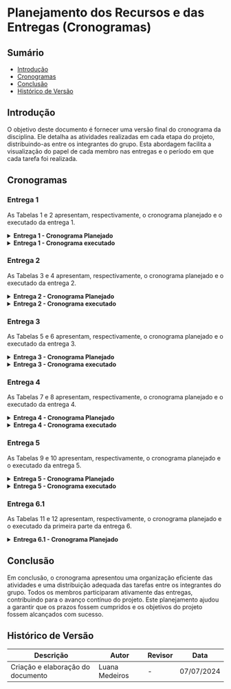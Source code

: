 # Planejamento dos Recursos e das Entregas (Cronogramas)

## Sumário

- [Introdução](#introdução)
- [Cronogramas](#cronogramas)
- [Conclusão](#conclusão)
- [Histórico de Versão](#histórico-de-versão)


## Introdução
O objetivo deste documento é fornecer uma versão final do cronograma da disciplina. Ele detalha as atividades realizadas em cada etapa do projeto, distribuindo-as entre os integrantes do grupo. Esta abordagem facilita a visualização do papel de cada membro nas entregas e o período em que cada tarefa foi realizada.

## Cronogramas
### Entrega 1
As Tabelas 1 e 2 apresentam, respectivamente, o cronograma planejado e o executado da entrega 1.
<details>

<summary size="20"><b> Entrega 1 - Cronograma Planejado </b></summary>

Na Tabela 1, tem-se o cronograma planejado para todas as atividades da primeira entrega.

<p align="center"> Tabela 1. Planejamento do Projeto </p>

| *Atividade*                        | *Início*   | *Fim*      | *Responsáveis*                             | *Revisores*                                | *Periodo de Revisão*    |
| ---------------------------------- | ---------- | ---------- | ------------------------------------------ | ------------------------------------------ | ----------------------- |
| Selecionar site                    | 26/03/2024 | 28/03/2024 | Breno, Bruno, Iago, Larissa, Luana e Pedro | Larissa Stéfane                            | 29/03/2024 - 29/03/2024 |
| Documentar Equipe                  | 26/03/2024 | 28/03/2024 | Larissa Stéfane                            | Luana Medeiros                             | 29/03/2024 - 29/03/2024 |
| Realização do cronograma           | 26/03/2024 | 28/03/2024 | Breno Alexandre                            | Larissa Stéfane                            | 29/03/2024 - 29/03/2024 |
| Implementar Git Page               | 26/03/2024 | 28/03/2024 | Pedro Izarias                              | Breno Alexandre                            | 29/03/2024 - 29/03/2024 |
| Selecionar ferramentas do projeto  | 29/03/2024 | 31/03/2024 | Larissa e Luana                            | Bruno Araújo                               | 01/04/2024 - 01/04/2024 |
| Selecionar metodologias do projeto | 29/03/2024 | 31/03/2024 | Bruno e Iago                               | Pedro Izarias                              | 01/04/2024 - 01/04/2024 |
| Processo de Design                 | 01/04/2024 | 04/04/2024 | Bruno e Pedro                              | Iago Passaglia                             | 05/04/2024 - 05/04/2024 |
| Gravar apresentação                | 06/04/2024 | 06/04/2024 | Breno, Bruno, Iago, Larissa, Luana e Pedro | Breno, Bruno, Iago, Larissa, Luana e Pedro | 06/04/2024 - 07/04/2024 |
| Correção pós apresentação          | 10/04/2024 | 10/04/2024 | Breno, Bruno, Iago, Larissa, Luana e Pedro | Breno, Bruno, Iago, Larissa, Luana e Pedro | 11/04/2024 - 11/04/2024 |

<font size="3"><p style="text-align: center">Fonte: [Breno Alexandre](https://github.com/brenoalexandre0).</p></font>

</details>

<details>

<summary size="20"><b> Entrega 1 - Cronograma executado </b></summary>

Na Tabela 2, está explicitado o cronograma executado das atividades da primeira entrega.

<p align="center"> Tabela 2. Planejamento do Projeto </p>

| *Atividade*                                                                                                                      | *Início*   | *Fim*      | *Responsáveis*                             | *Revisores*      | *Periodo de Revisão*    |
| -------------------------------------------------------------------------------------------------------------------------------- | ---------- | ---------- | ------------------------------------------ | ---------------- | ----------------------- |
| Documentar a base da Ata 01                                                                                                      | 25/03/2024 | 26/03/2024 | Larissa Stéfane                            | Luana Medeiros   | 26/03/2024 - 26/03/2024 |
| Reunião 01                                                                                                                       | 26/03/2024 | 26/03/2024 | Breno, Bruno, Iago, Larissa, Luana e Pedro | Larissa Stéfane  | 26/03/2024 - 26/03/2024 |
| Documentar a base da Ata 02                                                                                                      | 28/03/2024 | 28/03/2024 | Larissa Stéfane                            | Luana Medeiros   | 28/03/2024 - 28/03/2024 |
| Reunião 02                                                                                                                       | 28/03/2024 | 28/03/2024 | Breno, Bruno, Iago, Larissa, Luana e Pedro | Larissa Stéfane  | 28/03/2024 - 28/03/2024 |
| Criação do documento de ferramentas                                                                                              | 28/03/2024 | 28/03/2024 | Larissa Stéfane                            | Luana Medeiros   | 28/03/2024 - 01/04/2024 |
| Documentação de um site para ser avaliado como uma das opções. Documentar o site da Secretaria da Pessoa com Deficiência do GDF. | 30/04/2024 | 30/04/2024 | Larissa Stéfane                            | Pedro Augusto    | 05/04/2024 - 06/04/2024 |
| Documentar a base da Ata 03                                                                                                      | 02/04/2024 | 02/04/2024 | Luana Medeiros                             | Breno Alexandre  | 02/04/2024 - 02/04/2024 |
| Reunião 03                                                                                                                       | 02/04/2024 | 02/04/2024 | Breno, Bruno, Iago, Larissa, Luana e Pedro | Larissa Stéfane  | 02/04/2024 - 02/04/2024 |
| Selecionar site                                                                                                                  | 02/04/2024 | 02/04/2024 | Breno, Bruno, Iago, Larissa, Luana e Pedro | Larissa Stéfane  | 05/04/2024 - 05/04/2024 |
| Documentar a base da Ata 04                                                                                                      | 04/04/2024 | 04/04/2024 | Bruno Araújo                               | Larissa Stéfane  | 04/04/2024 - 04/04/2024 |
| Reunião 04                                                                                                                       | 04/04/2024 | 04/04/2024 | Breno, Bruno, Iago, Larissa, Luana e Pedro | Larissa Stéfane  | 04/04/2024 - 04/04/2024 |
| Criação do documento que apresenta a metodologia de analise dos sites para a ecolha.                                             | 05/04/2024 | 05/04/2024 | Larissa Stéfane                            | Luana Medeiros   | 05/04/2024 - 06/04/2024 |
| Realização da avaliação por heurísticas do SIGAA e definição das suas funcionalidades.                                           | 05/04/2024 | 05/04/2024 | Larissa Stéfane                            | Luana Medeiros   | 05/04/2024 - 06/04/2024 |
| Apresentação do site SIGAA e exposição de dados coletados em pesquisas anteriores sobre o site.                                  | 05/04/2024 | 05/04/2024 | Larissa Stéfane                            | Breno Alexandre  | 05/04/2024 - 07/04/2024 |
| Criação de documento apresentando a Equipe.                                                                                      | 05/04/2024 | 05/04/2024 | Larissa Stéfane                            | Pedro Augusto    | 05/04/2024 - 06/04/2024 |
| Criação de documento mostrando a dinâmica da equipe.                                                                             | 05/04/2024 | 05/04/2024 | Larissa Stéfane                            | Pedro Augusto    | 05/04/2024 - 06/04/2024 |
| Documentação de um site para ser avaliado como uma das opções. Documentar o site da CBMDF (Corpo de Bombeiros Militar do DF).    | 05/04/2024 | 05/04/2024 | Bruno Araújo                               | Luana Medeiros   | 05/04/2024 - 05/04/2024 |
| Documentar a base da documentação de um site para ser avaliado como uma das opções.                                              | 05/04/2024 | 05/04/2024 | Larissa Stéfane                            | Luana Medeiros   | 05/04/2024 - 07/04/2024 |
| Documentação de um site para ser avaliado como uma das opções. Documentar o site do SIGAA - UnB.                                 | 06/04/2024 | 06/04/2024 | Iago Passaglia                             | Luana Medeiros   | 06/04/2024 - 06/04/2024 |
| Documentação de um site para ser avaliado como uma das opções. Documentar o site do INEP enem.                                   | 06/04/2024 | 06/04/2024 | Breno Alexandre                            | Luana Medeiros   | 06/04/2024 - 06/04/2024 |
| Documentação de um site para ser avaliado como uma das opções. Documentar o site da Distribuição Linux Debian.                   | 06/04/2024 | 06/04/2024 | Pedro Augusto                              | Luana Medeiros   | 06/04/2024 - 06/04/2024 |
| Documentação de um site para ser avaliado como uma das opções. Documentar o site de Alistamento Militar.                         | 06/04/2024 | 06/04/2024 | Luana Medeiros                             | Breno Alexandre  | 06/04/2024 - 06/04/2024 |
| Documentação do Heatmap                                                                                                          | 06/04/2024 | 06/04/2024 | Pedro Augusto                              | Iago Passaglia   | 06/04/2024 - 06/04/2024 |
| Documentação do planejamento de Processo de Design, com o método escolhido sendo o Ciclo de Mayhew.                              | 06/04/2024 | 06/04/2024 | Bruno Araújo                               | Iago Passaglia   | 06/04/2024 - 07/04/2024 |

<font size="3"><p style="text-align: center">Fonte: [Breno Alexandre](https://github.com/brenoalexandre0), [Lárissa Stéfane](https://github.com/SkywalkerSupreme) e [Luana Medeiros](https://github.com/LuaMedeiros).</p></font>

</details>

### Entrega 2
As Tabelas 3 e 4 apresentam, respectivamente, o cronograma planejado e o executado da entrega 2.

<details>

<summary size="20"><b> Entrega 2 - Cronograma Planejado </b></summary> 

Na Tabela 3, tem-se o cronograma planejado para todas as atividades da segunda entrega.

<p align="center"> Tabela 3. Perfil dos Usuários </p>

| *Atividade*                                                                          | *Início*   | *Fim*      | *Responsáveis*                             | *Revisores*                                | *Periodo de Revisão*    |
| ------------------------------------------------------------------------------------ | ---------- | ---------- | ------------------------------------------ | ------------------------------------------ | ----------------------- |
| Atualizar o Cronograma                                                               | 21/04/2024 | 03/05/2024 | Bruno Araújo                               | Pedro Izarias                              | 03/05/2024 - 03/05/2024 |
| Atualizar o Gitpage                                                                  | 21/04/2024 | 21/04/2024 | Pedro Izarias                              | Luana Medeiros                             | 22/04/2024 - 22/04/2024 |
| Aspectos Éticos de Pesquisas com Pessoas                                             | 21/04/2024 | 21/04/2024 | Larissa Stéfane                            | Iago Passaglia                             | 22/04/2024 - 22/04/2024 |
| Decidir e executar técnicas para coletar dados e levantar os requisitos dos usuários | 21/04/2024 | 28/04/2024 | Breno, Bruno, Iago, Larissa, Luana e Pedro | Breno, Bruno, Iago, Larissa, Luana e Pedro | 29/04/2024 - 29/04/2024 |
| Perfil do usuário                                                                    | 29/04/2024 | 29/04/2024 | Bruno e Iago                               | Larissa Stéfane                            | 30/04/2024 - 30/04/2024 |
| Personas                                                                             | 29/04/2024 | 29/04/2024 | Pedro e Larissa                            | Bruno Araújo                               | 30/04/2024 - 30/04/2024 |
| Análise de tarefas                                                                   | 30/04/2024 | 03/05/2024 | Breno, Bruno, Iago, Larissa, Luana e Pedro | Breno, Bruno, Iago, Larissa, Luana e Pedro | 04/05/2024 - 04/05/2024 |
| Criação de cenários                                                                  | 30/04/2024 | 03/05/2024 | Breno, Bruno, Iago, Larissa, Luana e Pedro | Breno, Bruno, Iago, Larissa, Luana e Pedro | 04/05/2024 - 04/05/2024 |
| Gravar apresentação                                                                  | 04/05/2024 | 04/05/2024 | Breno, Bruno, Iago, Larissa, Luana e Pedro | Breno Alexandre                            | 04/05/2024 - 06/05/2024 |
| Correção pós apresentação                                                            | 07/05/2024 | 08/05/2024 | Breno, Bruno, Iago, Larissa, Luana e Pedro | Breno, Bruno, Iago, Larissa, Luana e Pedro | 08/05/2024 - 08/05/2024 |

<font size="3"><p style="text-align: center">Fonte: [Breno Alexandre](https://github.com/brenoalexandre0) e [Luana Medeiros](https://github.com/LuaMedeiros).</p></font>

</details>

<details>

<summary size="20"><b> Entrega 2 - Cronograma executado </b></summary>

Na Tabela 4, está explicitado o cronograma executado das atividades da segunda entrega.

<p align="center"> Tabela 4. Perfil dos Usuários </p>

| *Atividade*                                                                          | *Início*   | *Fim*      | *Responsáveis*                             | *Revisores*                                | *Periodo de Revisão*    |
| ------------------------------------------------------------------------------------ | ---------- | ---------- | ------------------------------------------ | ------------------------------------------ | ----------------------- |
| Planejamento do questionário para os estudantes                                      | 17/04/2024 | 19/04/2024 | Larissa Stéfane                            | Breno Alexandre                            | 04/05/2024 - 04/05/2024 |
| Planejamento do questionário para os professores                                     | 17/04/2024 | 19/04/2024 | Larissa Stéfane                            | Breno Alexandre                            | 10/05/2024 - 10/05/2024 |
| Planejamento entrevistas com estudantes                                              | 17/04/2024 | 18/04/2024 | Larissa Stéfane                            | Breno Alexandre                            | 05/05/2024 - 10/05/2024 |
| Entrevistas com estudantes                                                           | 17/04/2024 | 23/04/2024 | Breno e Larissa                            | Breno Alexandre                            | 04/05/2024 - 04/05/2024 |
| Planejamento entrevistas com professores                                             | 18/04/2024 | 18/04/2024 | Larissa Stéfane                            | Breno Alexandre                            | 06/05/2024 - 10/05/2024 |
| Entrevistas com professores                                                          | 18/04/2024 | 30/04/2024 | Larissa Stéfane                            | Breno Alexandre                            | 04/05/2024 - 04/05/2024 |
| Resultado das entrevistas com os estudantes                                          | 21/04/2024 | 05/05/2024 | Larissa Stéfane                            | Breno Alexandre                            | 05/05/2024 - 06/05/2024 |
| Resultado das entrevistas com os professores                                         | 28/04/2024 | 05/05/2024 | Larissa Stéfane                            | Breno Alexandre                            | 06/05/2024 - 06/05/2024 |
| Realizar a análise hierárquica da aba de monitoria                                   | 22/04/2024 | 25/04/2024 | Larissa Stéfane                            | Bruno Araújo                                          | 06/05/2024 - 06/05/2024 |
| Realizar a análise GOMS da aba de monitoria                                          | 22/05/2024 | 25/04/2024 | Larissa Stéfane                            | Bruno Araújo                                         | 06/05/2024 - 06/05/2024 |
| Determinar perfil dos usuários dos servidores técnicos                               | 04/05/2024 | 11/05/2024 | Larissa Stéfane                            | Breno Alexandre                            | 11/05/2024 - 13/05/2024 | 
| Análise do resultados do questionário dos estudantes                                 | 04/05/2024 | 05/05/2024 | Larissa Stéfane                            | Breno Alexandre                            | 06/05/2024 - 06/05/2024 | 
| Análise do resultados do questionário dos professores                                | 04/05/2024 | 05/05/2024 | Larissa Stéfane                            | Breno Alexandre                            | 10/05/2024 - 10/05/2024 | 
| Determinar perfil do usuário dos estudantes                                          | 04/05/2024 | 11/05/2024 | Larissa Stéfane                            | Breno Alexandre                            | 06/05/2024 - 06/05/2024 | 
| Determinar perfil do usuário dos professores                                         | 04/05/2024 | 11/05/2024 | Larissa Stéfane                            | Breno Alexandre                            | 10/05/2024 - 10/05/2024 | 
| Análise de documentos para perfil dos servidores técnicos                            | 05/05/2024 | 06/05/2024 | Larissa Stéfane                            | Breno Alexandre                            | 10/05/2024 - 10/05/2024 |
| Realizar o cenário da aba de monitoria                                               | 05/05/2024 | 07/05/2024 | Larissa Stéfane                            | Breno Alexandre                                          | 05/05/2024 - 10/05/2024/202 | 
| Análise de documentos para perfil dos estudantes                                     | 09/05/2024 | 11/05/2024 | Larissa Stéfane                            | Breno Alexandre                            | 06/05/2024 - 06/05/2024 | 
| Planejamento das entrevistas com os servidores técnicos                              | 09/05/2024 | 10/05/2024 | Larissa Stéfane                            | Breno Alexandre                                          | - |
| Realizar a análise hierárquica da funcionalidade de aluguel de sala                  | 10/05/2024 | 13/05/2024 | Larissa Stéfane                            | Breno Alexandre                                          | - | 
| Realizar a análise GOMS de aluguel de sala                                           | 10/05/2024 | 13/05/2024 | Larissa Stéfane                            | Breno Alexandre                                          | - | 
| Realizar o cenário do aluguel de sala                                                | 10/05/2024 | 13/05/2024 | Larissa Stéfane                            | Breno Alexandre                                          | - | 
| Criação de Personas e colocar em correspondência com os dos outros                   | 10/05/2024 | 13/05/2024 | Larissa Stéfane                            | -                                          | - | 
| Criação e realização do planejamento do Estudo de campo                              | 01/05/2024 | 01/05/2024 | Pedro Izarias                              | Breno Alexandre                            | 05/05/2024 - 09/05/2024 |
| Criação e realização do Desenvolvimento do Estudo de campo                           | 01/05/2024 | 01/05/2024 | Pedro Izarias                              | Breno Alexandre                            | 05/05/2024 - 09/05/2024 |
| Criação e realização dos Resultados do Estudo de campo                               | 01/05/2024 | 06/05/2024 | Pedro Izarias                              | Breno Alexandre                            | 09/05/2024 - 09/05/2024 |
| Planejamento Brainstorming                                                           | 01/05/2024 | 02/05/2024 | Iago Passaglia                             | Bruno Araújo                               | 06/05/2024 - 06/05/2024 |
| Criação e realização do planejamento da classificação por cartões                    | 01/05/2024 | 05/05/2024 | Pedro Izarias                              | Breno Alexandre                            | 05/05/2024 - 09/05/2024 |
| Criação e realização do desenvolvimento da classificação por cartões                 | 01/05/2024 | 05/05/2024 | Pedro Izarias                              | Breno Alexandre                            | 05/05/2024 - 09/05/2024 |
| Análise do brainstorming e desenvolvimento do documento de execução completo         | 02/05/2024 | 04/05/2024 | Iago Passaglia                             | Bruno Araújo                               | 04/05/2024 - 04/05/2024 |
| Entrevista com a estudante Ana Clara                                                 | 03/05/2024 | 05/05/2024 | Breno Alexandre                            | -                                          | -                       |
| Entrevista com o servidor Francisco Cesar (Chiquinho)                                | 03/05/2024 | 05/05/2024 | Breno Alexandre                            | -                                          | -                       |
| Criação e realização da análise GOMS (Estágio)                                       | 04/05/2024 | 04/05/2024 | Iago Passaglia                             | Breno Alexandre                            | 05/05/2024 - 09/05/2024 |
| Termo assinado pela estudante Ana Clara                                              | 05/05/2024 | 05/05/2024 | Breno Alexandre                            | Larissa Stéfane                            | 05/05/2024 - 05/05/2024 |
| Resultado Classifica Cartões                                                         | 05/05/2024 | 05/05/2024 | Luana Medeiros                             | Breno Alexandre                            | 09/05/2024 - 09/05/2024 |
| Criação e realização da análise hierárquica (Estágio)                                | 05/05/2024 | 05/05/2024 | Iago Passaglia                             | Breno Alexandre                            | 09/05/2024 - 09/05/2024 |
| Criação e desenvolvimento do cenário (Estágio)                                       | 05/05/2024 | 05/05/2024 | Iago Passaglia                             | Breno Alexandre                            | 09/05/2024 - 09/05/2024 |
| Criação e realização da análise Hierárquica (Matrícula)                              | 05/05/2024 | 05/05/2024 | Pedro Izarias                              | Breno Alexandre                            | 09/05/2024 - 09/05/2024 |
| Criação e realização da análise GOMS (Matrícula)                                     | 06/05/2024 | 06/05/2024 | Pedro Izarias                              | Breno Alexandre                            | 09/05/2024 - 09/05/2024 |
| Criação e desenvolvimento do cenário de matrícula                                    | 06/05/2024 | 06/05/2024 | Pedro Izarias                              | Breno Alexandre                            | 09/05/2024 - 09/05/2024 |
| Planejamento da HTA do RU                                                            | 06/05/2024 | 06/05/2024 | Breno Alexandre                            | Larissa Stéfane                            | 06/05/2024 - 06/05/2024 |
| Planejamento Análise Hierárquica de Tarefas para a aba de Histórico                  | 06/05/2024 | 06/05/2024 | Luana Medeiros                             | Breno Alexandre                            | 09/05/2024 - 09/05/2024 |
| Análise de Tarefas: Histórico                                                        | 06/05/2024 | 06/05/2024 | Luana Medeiros                             | Breno Alexandre                            | 09/05/2024 - 09/05/2024 |
| Cenários Histórico                                                                   | 06/05/2024 | 06/05/2024 | Luana Medeiros                             | Breno Alexandre                            | 09/05/2024 - 09/05/2024 |
| Criação da persona Ana                                                               | 06/05/2024 | 06/05/2024 | Iago Passaglia                             | Bruno Araújo                               | 06/05/2024 - 06/05/2024 |
| Gravar apresentação                                                                  | 06/05/2024 | 06/05/2024 | Breno, Bruno, Iago, Larissa, Luana e Pedro | Breno Alexandre                            | 06/05/2024 - 06/05/2024 |
| Correção pós apresentação                                                            | 07/05/2024 | 10/05/2024 | Breno, Bruno, Iago, Larissa, Luana e Pedro | Breno, Bruno, Iago, Larissa, Luana e Pedro | 11/05/2024 - 11/05/2024 |
| Atualizar o Cronograma                                                               | 09/05/2024 | 10/05/2024 | Breno Alexandre                            | -                                          | -                       |

<font size="3"><p style="text-align: center">Fonte: [Breno Alexandre](https://github.com/brenoalexandre0).</p></font>

</details>

### Entrega 3
As Tabelas 5 e 6 apresentam, respectivamente, o cronograma planejado e o executado da entrega 3.

<details>

<summary size="20"><b> Entrega 3 - Cronograma Planejado </b></summary>

Na Tabela 5, tem-se o cronograma planejado para todas as atividades da terceira entrega.

<p align="center"> Tabela 5. Princípios Gerais de Projeto </p>

| *Atividade*                        | *Início*   | *Fim*      | *Responsáveis*                             | *Revisores*                                | *Periodo de Revisão*    |
| ---------------------------------- | ---------- | ---------- | ------------------------------------------ | ------------------------------------------ | ----------------------- |
| Atualizar o Cronograma             | 09/05/2024 | 11/05/2024 | Breno Alexandre                            | Iago e Luana                               | 11/05/2024 - 11/05/2024 |
| Princípios Gerais de Projeto       | 11/05/2024 | 11/05/2024 | Breno, Bruno, Iago, Larissa, Luana e Pedro | Larissa Stéfane                            | 11/05/2024 - 11/05/2024 |
| Metas de usabilidade               | 11/05/2024 | 11/05/2024 | Luana e Pedro                              | Bruno Araújo                               | 11/05/2024 - 11/05/2024 |
| Guia de Estilo                     | 12/05/2024 | 12/05/2024 | Breno, Bruno, Iago, Larissa, Luana e Pedro | Pedro Izarias                              | 12/05/2024 - 12/05/2024 |
| Características gerais do SIGAA    | 12/05/2024 | 12/05/2024 | Larissa Stéfane                            | Breno Alexandre                            | 12/05/2024 - 12/05/2024 |
| Gravar apresentação                | 12/05/2024 | 12/05/2024 | Breno, Bruno, Iago, Larissa, Luana e Pedro | Breno Alexandre                            | 12/05/2024 - 13/05/2024 |
| Correção pós apresentação          | 14/05/2024 | 15/05/2024 | Breno, Bruno, Iago, Larissa, Luana e Pedro | Breno, Bruno, Iago, Larissa, Luana e Pedro | 15/05/2024 - 15/05/2024 |

<font size="3"><p style="text-align: center">Fonte:  [Breno Alexandre](https://github.com/brenoalexandre0) e  [Luana Medeiros](https://github.com/LuaMedeiros).</p></font>

</details>

<details>

<summary size="20"><b> Entrega 3 - Cronograma executado </b></summary>


Na Tabela 6, está explicitado o cronograma executado das atividades da terceira entrega.

<p align="center"> Tabela 6. Princípios Gerais de Projeto </p>

| *Atividade*                                   | *Início*   | *Fim*      | *Responsáveis*                             | *Revisores*                                | *Periodo de Revisão*    |
| --------------------------------------------- | ---------- | ---------- | ------------------------------------------ | ------------------------------------------ | ----------------------- |
| Atualizar o Cronograma                        | 09/05/2024 | 13/05/2024 | Breno Alexandre                            | -                                          | 13/05/2024 - 13/05/2024 |
| Princípios Gerais de Projeto                  | 10/05/2024 | 13/05/2024 | Breno, Bruno, Iago, Larissa, Luana e Pedro | Breno, Bruno, Iago, Larissa, Luana e Pedro | 13/05/2024 - 13/05/2024 |
| Planejamento dos Princípios Gerais de Projeto | 11/05/2024 | 11/05/2024 | Larissa Stéfane                            | Bruno Araújo                               | 12/05/2024 - 12/05/2024 |
| Guia de Estilo                                | 11/05/2024 | 13/05/2024 | Breno, Bruno, Iago, Larissa, Luana e Pedro | Breno, Bruno, Iago, Larissa, Luana e Pedro | 13/05/2024 - 13/05/2024 |
| Planejamento do Guia de Estilo                | 11/05/2024 | 11/05/2024 | Larissa Stéfane                            | Breno Alexandre                            | 13/05/2024 - 13/05/2024 |
| Características gerais do SIGAA               | 12/05/2024 | 12/05/2024 | Larissa Stéfane                            | Breno Alexandre                            | 13/05/2024 - 13/05/2024 |
| Metas de usabilidade                          | 12/05/2024 | 13/05/2024 | Luana e Pedro                              | Breno Alexandre                            | 13/05/2024 - 13/05/2024 |
| Gravar apresentação                           | 13/05/2024 | 13/05/2024 | Breno, Bruno, Iago, Larissa, Luana e Pedro | Breno Alexandre                            | 13/05/2024 - 13/05/2024 |
| Correção pós apresentação                     | 20/05/2024 | 22/05/2024 | Breno, Bruno, Larissa e Pedro              | Breno, Bruno, Larissa e Pedro              | 20/05/2024 - 22/05/2024 |

<font size="3"><p style="text-align: center">Fonte: [Breno Alexandre](https://github.com/brenoalexandre0).</p></font>

</details>

### Entrega 4
As Tabelas 7 e 8 apresentam, respectivamente, o cronograma planejado e o executado da entrega 4.

<details>

<summary size="20"><b> Entrega 4 - Cronograma Planejado </b></summary>

Na Tabela 7, tem-se o cronograma planejado para todas as atividades da quarta entrega.

<p align="center"> Tabela 7. Planejamento da Avaliação do Storyboard </p>

| Atividade                          | Período de desenvolvimento    | Autor(es)          | Revisão                       | Revisor(es)      |
| ---------------------------------- | ----------------------------- | ------------------ | ----------------------------- | ---------------- |
| Planejamento da Avaliação do Storyboard              | Início: 01/05/2024 <br> Fim: 03/05/2024 |   Breno, Bruno, Iago, Larissa, Luana, Pedro        | Início: 04/05/2024 <br> Fim: 04/05/2024 | Breno, Bruno, Iago, Larissa, Luana e Pedro|
| Planejamento do relato dos resultados da avaliação do Storyboard | Início: 03/05/2024 <br> Fim: 05/05/2024 |       Breno, Bruno, Iago, Larissa, Luana, Pedro          | Início: 06/05/2024 <br> Fim: 06/05/2024 | Breno, Bruno, Iago, Larissa, Luana e Pedro |
| Planejamento da Avaliação de Análise de tarefas             | Início: 01/05/2024 <br> Fim: 03/05/2024 |      Breno, Bruno, Iago, Larissa, Luana, Pedro          | Início: 04/05/2024 <br> Fim: 04/05/2024 | Breno, Bruno, Iago, Larissa, Luana e Pedro |
| Planejamento do relato dos resultados da avaliação de Análise de tarefas | Início: 03/05/2024 <br> Fim: 05/05/2024 | Breno, Bruno, Iago, Larissa, Luana e Pedro| Início: 06/05/2024 <br> Fim: 06/05/2024 | Breno, Bruno, Iago, Larissa, Luana e Pedro|
| Gravar apresentação                | Início: 06/05/2024 <br> Fim: 06/05/2024 | Breno, Bruno, Iago, Larissa, Luana, Pedro               | Início: 07/05/2024 <br> Fim: 08/05/2024 | Breno, Bruno, Iago, Larissa, Luana, Pedro              |
| Correção pós apresentação          | Início: 09/05/2024 <br> Fim: 10/05/2024 | Breno, Bruno, Iago, Larissa, Luana, Pedro                | Início: 11/05/2024 <br> Fim: 11/05/2024 | Breno, Bruno, Iago, Larissa, Luana, Pedro              |

<font size="3"><p style="text-align: center">Fonte: [Luana Medeiros](https://github.com/LuaMedeiros).</p></font>

</details>

<details>

<summary size="20"><b> Entrega 4 - Cronograma executado </b></summary>

Na Tabela 8, está explicitado o cronograma executado das atividades da quarta entrega.

<p align="center"> Tabela 8. Planejamento da Avaliação do Storyboard </p>

| Atividade                          | Período de desenvolvimento    | Autor(es)          | Revisão                       | Revisor(es)      |
| ---------------------------------- | ----------------------------- | ------------------ | ----------------------------- | ---------------- |
| Planejamento da Avaliação da Análise de Tarefas - Sumário, Introdução e Metodologia | 21/05/2024 | Iago Passaglia | 21/05/2024 | Larissa Stéfane |
| Planejamento da Avaliação da Análise de Tarefas - Framework DECIDE - D - Objetivos | 22/05/2024 | Iago Passaglia | 22/05/2024 | Bruno Araújo |
| Planejamento da Avaliação da Análise de Tarefas - Framework DECIDE - E - Explorar Perguntas Respondidas com a Avaliação | 22/05/2024 | Bruno Araújo | Iago Passaglia | 22/05/2024 |
| Planejamento da Avaliação da Análise de Tarefas - Framework DECIDE - C - Escolher os Métodos de Avaliação | 22/05/2024 | Iago Passaglia | 22/05/2024 | Larissa Stéfane |
| Planejamento da Avaliação da Análise de Tarefas - Framework DECIDE - I - Identificar Questões Práticas da Avaliação | 22/05/2024 | Larissa Stéfane | 22/05/2024 | Bruno Araújo |
| Planejamento da Avaliação da Análise de Tarefas - Framework DECIDE - D - Lidando com as Questões Éticas | 22/05/2024 | Luana Medeiros | 22/05/2024 | Larissa Stéfane |
| Planejamento da Avaliação da Análise de Tarefas - Framework DECIDE - E - Avaliar, Interpretar e Apresentar os Dados | 22/05/2024 | Pedro Izarias | 22/05/2024 | Bruno Araújo |
| Planejamento do Relato dos Resultados da Avaliação da Análise de Tarefas | 22/05/2024 | Bruno Araújo | 22/05/2024 | Iago Passaglia |
| Storyboards - Sumário, Introdução, Metodologia | 21/05/2024 | Pedro Izarias | 21/05/2024 | Luana Medeiros  |
| Storyboards - Desenvolvimento | 22/05/2024 | Larissa Stéfane| 22/05/2024 | Iago Passaglia |
| Planejamento da Avaliação do Storyboard - Sumário, Introdução e Metodologia | 22/05/2024 | Luana Medeiros | 22/05/2024 | Pedro Izarias |
| Planejamento da Avaliação do Storyboard - Framework DECIDE - D - Objetivos | 22/05/2024 | Pedro Izarias | 22/05/2024 | Bruno Araújo |
| Planejamento da Avaliação do Storyboard - Framework DECIDE - E - Explorar Perguntas Respondidas com a Avaliação | 22/05/2024 | Luana e Larissa | 22/05/2024 | Iago Passaglia |
| Planejamento da Avaliação do Storyboard - Framework DECIDE - C - Escolher os Métodos de Avaliação | 22/05/2024 | Larissa Stéfane | 22/05/2024 | Iago Passaglia |
| Planejamento da Avaliação do Storyboard - Framework DECIDE - I - Identificar Questões Práticas da Avaliação | 22/05/2024 | Iago Passaglia | 22/05/2024 | Luana Medeiros |
| Planejamento da Avaliação do Storyboard - Framework DECIDE - D - Lidando com as Questões Éticas | 22/05/2024 | Bruno Araújo | 22/05/2024 | Iago Passaglia |
| Planejamento da Avaliação do Storyboard - Framework DECIDE - E - Avaliar, Interpretar e Apresentar os Dados | 22/05/2024 | Iago Passaglia | 22/05/2024 | Luana Medeiros |
| Planejamento de Entrevistas e Planejamento do Teste Piloto | 22/05/2024 | Larissa Stéfane | 22/05/2024 | Bruno Araújo |
| Termo de Consentimento para tratamento de dados | 22/05/2024 | Bruno Araújo | 22/05/2024 | Larissa Stéfane |
| Cronograma da etapa 4 | 22/05/2024 | Luana Medeiros | 22/05/2024 | Luana Medeiros |
| Criação do documento de apresentação e avaliação da etapa 4 | 22/05/2024 | Luana Medeiros | 22/05/2024 | Iago Passaglia |
| Arrumar tela inicial do GitPage | 22/05/2024 | Pedro Izarias | 22/05/2024 | Bruno Araújo |
| Planejamento do Relato do Protótipo de Papel | 22/05/2024 | Bruno Araújo| 22/05/2024 | Larissa Stéfane |
| Gravação da apresentação da etapa 4 | 22/05/2024 | Bruno, Luana, Pedro, Larissa e Iago| 22/05/2024 | Pedro Izarias|

<font size="3"><p style="text-align: center">Fonte: [Luana Medeiros](https://github.com/LuaMedeiros).</p></font>

</details>

### Entrega 5
As Tabelas 9 e 10 apresentam, respectivamente, o cronograma planejado e o executado da entrega 5.

<details>

<summary size="20"><b> Entrega 5 - Cronograma Planejado </b></summary>


Na Tabela 9, tem-se o cronograma planejado para todas as atividades da quinta entrega.

<p align="center"> Tabela 9. Relato dos resultados do Story Board e da Análise de tarefas </p>

| Atividade                          | Período de desenvolvimento    | Autor(es)          | Revisão                       | Revisor(es)      |
| ---------------------------------- | ----------------------------- | ------------------ | ----------------------------- | ---------------- |
| Relato dos resultados do Story Board         | Início: 25/05/2024 <br> Fim: 02/06/2024 |       Larissa ou Pedro       | Início: 02/06/2024 <br> Fim: 03/06/2024 |      Breno ou Bruno ou Iago ou  Larissa ou Luana ou Pedro       |
| Relato dos resultados da Análise de tarefas         | Início: 25/05/2024 <br> Fim: 02/06/2024 |       Larissa ou Pedro        | Início: 13/05/2024 <br> Fim: 13/05/2024 |      Breno ou Bruno ou Iago ou  Larissa ou Luana ou Pedro    |
| Planejamento da Avaliação do Protótipo de Papel         | Início: 25/05/2024 <br> Fim: 02/06/2024 |       Larissa ou Iago       | Início: 17/05/2024 <br> Fim: 17/05/2024 |    Breno ou Bruno ou Iago ou  Larissa ou Luana ou Pedro    |
| Planejamento do relato dos resultados da avaliação do Protótipo de Papel| Início: 25/05/2024 <br> Fim: 02/06/2024 | Bruno ou Breno   | Início: 17/05/2024 <br> Fim: 17/05/2024 |    Breno ou Bruno ou Iago ou  Larissa ou Luana ou Pedro    |
| Gravar apresentação                | Início: 25/05/2024 <br> Fim: 02/06/2024 | Breno, Bruno, Iago,  Larissa, Luana,  Pedro             | Início: 19/05/2024 <br> Fim: 19/05/2024 | Breno ou Bruno ou Iago ou  Larissa ou Luana ou Pedro            |
| Correção pós apresentação          | Início: 25/05/2024 <br> Fim: 02/06/2024 | Larissa Stéfane, Pedro Izarias, Breno Alexandre, Bruno Araujo, Iago Passaglia e Luana Medeiros              | Início: 23/05/2024 <br> Fim: 24/05/2024 | Breno ou Bruno ou Iago ou  Larissa ou Luana ou Pedro            |

<font size="3"><p style="text-align: center">Fonte: [Luana Medeiros](https://github.com/LuaMedeiros).</p></font>

</details>

<details>

<summary size="20"><b> Entrega 5 - Cronograma executado </b></summary>


Na Tabela 10, está explicitado o cronograma executado das atividades da quinta entrega.

<p align="center"> Tabela 10. Relato dos resultados do Story Board e da Análise de tarefas </p>

| Atividade                          | Autor(es)          | Data                       | Revisor(es)      |
| ---------------------------------- | ------------------ | ----------------------------- | ---------------- |
| Realizar a entrevista para a avaliação do storyboard e da análise de tarefas | Breno, Bruno, Iago, Larissa, Luana e Pedro | 30/05/2024 - 03/06/2024 | Breno, Bruno e Iago |
| Criar o documento dos relatos dos resultados do storyboard | Larissa Stéfane | 02/06/2024 | Iago Passaglia |
| Criar o documento dos relatos dos resultados da análise de tarefas | Larissa Stéfane | 02/06/2024 | Bruno Araújo |
| Preencher os resultados do storyboard (Vai ter uma sessão para cada funcionalidade) | Breno, Bruno, Iago, Larissa, Luana e Pedro. | 30/05/2024 - 03/06/2024 | Breno, Bruno e Iago |
| Preencher os resultados da análise de tarefas (Vai ter uma sessão para cada funcionalidade | Breno, Bruno, Iago, Larissa, Luana e Pedro. | 30/05/2024 - 03/06/2024 | Breno, Bruno e Iago |
| Planejamento da avaliação avaliação do Protótipo de Papel | Larissa Stéfane | 02/06/2024 | Breno Alexandre	 |
| Planejamento da entrevista da avaliação do Protótipo de Papel | Larissa Stéfane, Luana Medeiros, Pedro Izarias, Breno Alexandre, Bruno Araujo e Iago Passaglia | 02/06/2024 | Pedro Izarias, Larissa Stéfane e Iago Passaglia |

<font size="3"><p style="text-align: center">Fonte: [[Larissa Stéfane](https://github.com/SkywalkerSupreme)).</p></font>

</details>

### Entrega 6.1
As Tabelas 11 e 12 apresentam, respectivamente, o cronograma planejado e o executado da primeira parte da entrega 6.

<details>

<summary size="20"><b> Entrega 6.1 - Cronograma Planejado </b></summary>

Na Tabela 11, tem-se o cronograma planejado para todas as atividades da sexta entrega parte 1.

<p align="center"> Tabela 11. Verificação dos Artefatos 1 </p>

| Atividade                          | Período de desenvolvimento    | Autor(es)          | Revisão                       | Revisor(es)      |
| ---------------------------------- | ----------------------------- | ------------------ | ----------------------------- | ---------------- |
| Criação da Lista de verificação: Aspectos Éticos | Início: 22/05/2024 <br> Fim: 23/05/2024 |  Larissa Stéfane  | Início: 24/05/2024 <br> Fim: 24/05/2024 | Breno |
| Inspeção da Lista de verificação: Aspectos Éticos | Início: 22/05/2024 <br> Fim: 23/05/2024 |  Iago Passaglia  | Início: 24/05/2024 <br> Fim: 24/05/2024 | Bruno |
| Criação da Lista de verificação: Perfil de Usuário(Questionário) | Início: 22/05/2024 <br> Fim: 23/05/2024 |  Larissa Stéfane  | Início: 24/05/2024 <br> Fim: 24/05/2024 | Iago |
| Inspeção da Lista de verificação: Perfil de Usuário(Questionário) | Início: 22/05/2024 <br> Fim: 23/05/2024 |  Breno Alexandre  | Início: 24/05/2024 <br> Fim: 24/05/2024 | Larissa |
| Criação da Lista de verificação: Perfil de Usuário(Grupo de Foco) | Início: 22/05/2024 <br> Fim: 23/05/2024 |  Breno Alexandre | Início: 24/05/2024 <br> Fim: 24/05/2024 | Luana |
| Inspeção da Lista de verificação: Perfil de Usuário(Grupo de Foco) | Início: 22/05/2024 <br> Fim: 23/05/2024 |  	Larissa Stéfane  | Início: 24/05/2024 <br> Fim: 24/05/2024 | Pedro |
| Criação da Lista de verificação: Personas | Início: 22/05/2024 <br> Fim: 23/05/2024 |  Pedro Izarias | Início: 24/05/2024 <br> Fim: 24/05/2024 | Breno |
| Inspeção da Lista de verificação: Personas | Início: 22/05/2024 <br> Fim: 23/05/2024 |  Larissa Stéfane | Início: 24/05/2024 <br> Fim: 24/05/2024 | Bruno |
| Criação da Lista de verificação: Cenários | Início: 22/05/2024 <br> Fim: 23/05/2024 |  Larissa Stéfane | Início: 24/05/2024 <br> Fim: 24/05/2024 | Iago |
| Inspeção da Lista de verificação: Cenários | Início: 22/05/2024 <br> Fim: 23/05/2024 |  Breno, Bruno, Iago, Larissa, Luana e Pedro | Início: 24/05/2024 <br> Fim: 24/05/2024 | Breno, Bruno, Iago, Larissa, Luana e Pedro |
| Criação da Lista de verificação: Análise HTA | Início: 22/05/2024 <br> Fim: 23/05/2024 |  Pedro Izarias | Início: 24/05/2024 <br> Fim: 24/05/2024 | Larissa |
| Inspeção da Lista de verificação: Análise HTA | Início: 22/05/2024 <br> Fim: 23/05/2024 |  Breno, Bruno, Iago, Larissa, Luana e Pedro | Início: 24/05/2024 <br> Fim: 24/05/2024 | Breno, Bruno, Iago, Larissa, Luana e Pedro |
| Criação da Lista de verificação: CMN-GOMS | Início: 22/05/2024 <br> Fim: 23/05/2024 |  Iago Passaglia | Início: 24/05/2024 <br> Fim: 24/05/2024 | Luana |
| Inspeção da Lista de verificação: CMN-GOMS | Início: 22/05/2024 <br> Fim: 23/05/2024 |  Breno, Bruno, Iago, Larissa, Luana e Pedro | Início: 24/05/2024 <br> Fim: 24/05/2024 | Breno, Bruno, Iago, Larissa, Luana e Pedro |
| Criação da Lista de verificação: Características da plataforma para o projeto | Início: 22/05/2024 <br> Fim: 23/05/2024 |  Larissa Stéfane | Início: 24/05/2024 <br> Fim: 24/05/2024 | Pedro |
| Inspeção da Lista de verificação: Características da plataforma para o projeto | Início: 22/05/2024 <br> Fim: 23/05/2024 | Iago Passaglia | Início: 24/05/2024 <br> Fim: 24/05/2024 | Breno |
| Criação da Lista de verificação: Princípios Gerais | Início: 22/05/2024 <br> Fim: 23/05/2024 | Larissa Stéfane | Início: 24/05/2024 <br> Fim: 24/05/2024 | Bruno |
| Inspeção da Lista de verificação: Princípios Gerais | Início: 22/05/2024 <br> Fim: 23/05/2024 | Luana Medeiros | Início: 24/05/2024 <br> Fim: 24/05/2024 | Iago |
| Criação da Lista de verificação: Metas Usabilidade | Início: 22/05/2024 <br> Fim: 23/05/2024 | Pedro Izarias | Início: 24/05/2024 <br> Fim: 24/05/2024 | Larissa |
| Inspeção da Lista de verificação: Metas Usabilidade | Início: 22/05/2024 <br> Fim: 23/05/2024 | Breno, Bruno, Iago, Larissa, Luana e Pedro | Início: 24/05/2024 <br> Fim: 24/05/2024 | Breno, Bruno, Iago, Larissa, Luana e Pedro |
| Criação da Lista de verificação: Guia de Estilo | Início: 22/05/2024 <br> Fim: 23/05/2024 | Iago Passaglia | Início: 24/05/2024 <br> Fim: 24/05/2024 | Luana |
| Inspeção da Lista de verificação: Guia de Estilo | Início: 22/05/2024 <br> Fim: 23/05/2024 | Breno, Bruno, Iago, Larissa, Luana e Pedro | Início: 24/05/2024 <br> Fim: 24/05/2024 | Breno, Bruno, Iago, Larissa, Luana e Pedro |
| Criação da Lista de verificação: Planejamento de Avaliação da Análise de Tarefas | Início: 22/05/2024 <br> Fim: 23/05/2024 | Luana Medeiros | Início: 24/05/2024 <br> Fim: 24/05/2024 | Pedro |
| Inspeção da Lista de verificação: Planejamento de Avaliação da Análise de Tarefas | Início: 22/05/2024 <br> Fim: 23/05/2024 | Bruno Araújo | Início: 24/05/2024 <br> Fim: 24/05/2024 | Breno |
| Criação da Lista de verificação: Planejamento Relato dos Resultados de Avaliação da Análise de Tarefas | Início: 22/05/2024 <br> Fim: 23/05/2024 | Iago Passaglia | Início: 24/05/2024 <br> Fim: 24/05/2024 | Bruno |
| Inspeção da Lista de verificação:  Planejamento Relato dos Resultados de Avaliação da Análise de Tarefas | Início: 22/05/2024 <br> Fim: 23/05/2024 | 	Bruno Araújo | Início: 24/05/2024 <br> Fim: 24/05/2024 | Iago |
| Criação da Lista de verificação: Relato dos Resultados Avaliação da Análise de Tarefas | Início: 22/05/2024 <br> Fim: 23/05/2024 | Breno Alexandre | Início: 24/05/2024 <br> Fim: 24/05/2024 | Larissa |
| Inspeção da Lista de verificação:  Relato dos Resultados Avaliação da Análise de Tarefas | Início: 22/05/2024 <br> Fim: 23/05/2024 | Breno, Bruno, Iago, Larissa, Luana e Pedro | Início: 24/05/2024 <br> Fim: 24/05/2024 | Breno, Bruno, Iago, Larissa, Luana e Pedro |
| Criação da Lista de verificação: Planejamento de Avaliação do Storyboard | Início: 22/05/2024 <br> Fim: 23/05/2024 | 	Pedro Izarias | Início: 24/05/2024 <br> Fim: 24/05/2024 | Luana |
| Inspeção da Lista de verificação:  Planejamento de Avaliação do Storyboard | Início: 22/05/2024 <br> Fim: 23/05/2024 | 	Luana Medeiros | Início: 24/05/2024 <br> Fim: 24/05/2024 | Pedro |
| Criação da Lista de verificação: Planejamento Relato dos Resultados de Avaliação do Storyboard | Início: 22/05/2024 <br> Fim: 23/05/2024 | 	Breno Alexandre | Início: 24/05/2024 <br> Fim: 24/05/2024 | Bruno |
| Inspeção da Lista de verificação:  Planejamento Relato dos Resultados de Avaliação do Storyboard | Início: 22/05/2024 <br> Fim: 23/05/2024 | 	Pedro Izarias | Início: 24/05/2024 <br> Fim: 24/05/2024 | Iago |
| Criação da Lista de verificação: Relato dos Resultados de Avaliação do Storyboard | Início: 22/05/2024 <br> Fim: 23/05/2024 | Iago Passaglia | Início: 24/05/2024 <br> Fim: 24/05/2024 | Larissa |
| Inspeção da Lista de verificação:  Relato dos Resultados de Avaliação do Storyboard | Início: 22/05/2024 <br> Fim: 23/05/2024 | Breno, Bruno, Iago, Larissa, Luana e Pedro | Início: 24/05/2024 <br> Fim: 24/05/2024 | Breno, Bruno, Iago, Larissa, Luana e Pedro |
| Criação da Lista de verificação: Storyboards | Início: 22/05/2024 <br> Fim: 23/05/2024 | Luana Medeiros | Início: 24/05/2024 <br> Fim: 24/05/2024 | Pedro |
| Inspeção da Lista de verificação:  Storyboards | Início: 22/05/2024 <br> Fim: 23/05/2024 | Breno, Bruno, Iago, Larissa, Luana e Pedro | Início: 24/05/2024 <br> Fim: 24/05/2024 | Breno, Bruno, Iago, Larissa, Luana e Pedro |
| Criação da Lista de verificação: Planejamento de Avaliação do Protótipo de Papel | Início: 22/05/2024 <br> Fim: 23/05/2024 | Breno Alexandre | Início: 24/05/2024 <br> Fim: 24/05/2024 | Luana |
| Inspeção da Lista de verificação:  Planejamento de Avaliação do Protótipo de Papel | Início: 22/05/2024 <br> Fim: 23/05/2024 | Bruno Araújo | Início: 24/05/2024 <br> Fim: 24/05/2024 | Breno |
| Criação da Lista de verificação: Planejamento do Relato dos Resultados de Avaliação do Protótipo de Papel | Início: 22/05/2024 <br> Fim: 23/05/2024 | Larissa Stéfane | Início: 24/05/2024 <br> Fim: 24/05/2024 | Bruno |
| Inspeção da Lista de verificação:  Planejamento do Relato dos Resultados de Avaliação do Protótipo de Papel | Início: 22/05/2024 <br> Fim: 23/05/2024 | 	Luana Medeiros | Início: 24/05/2024 <br> Fim: 24/05/2024 | Iago |
| Gravar apresentação                | Início: 25/05/2024 <br> Fim: 25/05/2024 | Larissa Stéfane, Pedro Izarias, Breno Alexandre, Bruno Araujo e Iago Passaglia  | Início: 26/05/2024 <br> Fim: 26/05/2024 | Larissa Stéfane, Pedro Izarias, Breno Alexandre, Bruno Araujo e Iago Passaglia   |

<font size="3"><p style="text-align: center">Fonte: [Luana Medeiros](https://github.com/LuaMedeiros).</p></font>

</details>

## Conclusão
Em conclusão, o cronograma apresentou uma organização eficiente das atividades e uma distribuição adequada das tarefas entre os integrantes do grupo. Todos os membros participaram ativamente das entregas, contribuindo para o avanço contínuo do projeto. Este planejamento ajudou a garantir que os prazos fossem cumpridos e os objetivos do projeto fossem alcançados com sucesso.

## Histórico de Versão

| Descrição                    | Autor | Revisor | Data       |
|------------------------------|-------|---------|------------|
| Criação e elaboração do documento  | Luana Medeiros | - | 07/07/2024 |


